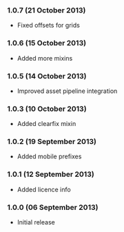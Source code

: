 ### 1.0.7 (21 October 2013)
  - Fixed offsets for grids

### 1.0.6 (15 October 2013)
  - Added more mixins

### 1.0.5 (14 October 2013)
  - Improved asset pipeline integration

### 1.0.3 (10 October 2013)
  - Added clearfix mixin

### 1.0.2 (19 September 2013)
  - Added mobile prefixes

### 1.0.1 (12 September 2013)
  - Added licence info

### 1.0.0 (06 September 2013)
  - Initial release